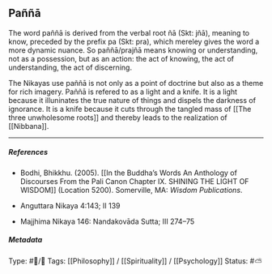 ## Paññā  # 

The word paññā is derived from the verbal root ñā (Skt: jñā), meaning to know, preceded by the prefix pa (Skt: pra), which mereley gives the word a more dynamic nuance. So paññā/prajñā means knowing or understanding, not as a possession, but as an action: the act of knowing, the act of understanding, the act of discerning.

The Nikayas use paññā is not only as a point of doctrine but also as a theme for rich imagery. Paññā is refered to as a light and a knife. It is a light because it illuninates the true nature of things and dispels the darkness of ignorance. It is a knife because it cuts through the tangled mass of [[The three unwholesome roots]] and thereby leads to the realization of [[Nibbana]]. 

___

##### References

- Bodhi, Bhikkhu. (2005). [[In the Buddha’s Words An Anthology of Discourses From the Pali Canon Chapter IX. SHINING THE LIGHT OF WISDOM]] (Location 5200). Somerville, MA: _Wisdom Publications_.

- Anguttara Nikaya 4:143; II 139

- Majjhima Nikaya 146: Nandakovāda Sutta; III 274–75

##### Metadata
Type: #🔵/🔵 
Tags: [[Philosophy]] / [[Spirituality]] / [[Psychology]] 
Status: #⛅️ 